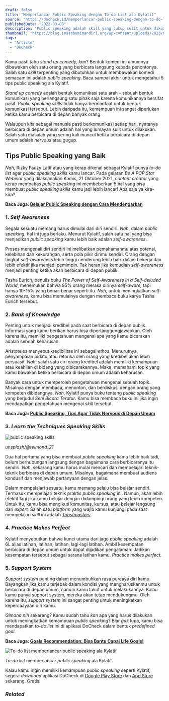 ```yaml
---
draft: false
title: "Memperlancar Public Speaking dengan To-do List ala Kylatif"
source: "https://docheck.id/memperlancar-public-speaking-dengan-to-do-list-ala-kylatif/"
publishedDate: "2022-03-08"
description: "Public speaking adalah skill yang cukup sulit untuk dikuasai. Kylatif memberikan beberapa tips public speaking yang meningkatkan skill kamu."
thumbnail: "https://blog.insanbumimandiri.org/wp-content/uploads/2023/07/kurban-somalia.jpg"
tags:
  - "Article"
  - "DoCheck"
---
```


Kamu pasti tahu _stand up comedy,_ _kan_? Bentuk komedi ini umumnya dibawakan oleh satu orang yang berbicara langsung kepada penontonya. Salah satu _skill_ terpenting yang dibutuhkan untuk membawakan komedi semacam ini adalah _public speaking_. Baca sampai akhir untuk mengetahui 5 tips public speaking ala Kylatif.

_Stand up comedy_ adalah bentuk komunikasi satu arah – sebuah bentuk komunikasi yang berlangsung satu pihak saja karena komunikannya bersifat pasif. _Public speaking skills_ tidak hanya bermanfaat untuk bentuk komunikasi tersebut. Lebih daripada itu, kemampuan ini sangat diperlukan ketika kamu berbicara di depan banyak orang.

Walaupun kita sebagai manusia pasti berkomunikasi setiap hari, nyatanya berbicara di depan umum adalah hal yang lumayan sulit untuk dilakukan. Salah satu masalah yang sering kali muncul ketika berbicara di depan umum adalah _nervous_ atau gugup.

## **Tips Public Speaking yang Baik**

_Nah_, Rizky Fauzy Latif atau yang kerap dikenal sebagai Kylatif punya _to-do list_ agar _public speaking skills_ kamu lancar. Pada gelaran _Be A POP Star Webinar_ yang dilaksanakan Kamis, 21 Oktober 2021, _content creator_ yang kerap membahas _public speaking_ ini membeberkan 5 hal yang bisa membuat _public speaking skills_ kamu jadi lebih lancar! Apa saja ya kira-kira?

**Baca Juga: [Belajar Public Speaking dengan Cara Mendengarkan](https://docheck.id/peran-besar-mendengarkan-dalam-public-speaking/)**

### **1\. _Self Awareness_**

Segala sesuatu memang harus dimulai dari diri sendiri. _Nah_, dalam _public speaking_, hal ini juga berlaku. Menurut Kylatif, salah satu hal yang bisa menjadikan _public speaking_ kamu lebih baik adalah _self-awareness_.

Proses mengenali diri sendiri ini melibatkan pemahamanmu atas potensi, kelebihan dan kekurangan, serta pola pikir dirimu sendiri. Orang dengan tingkat _self-awareness_ lebih tinggi cenderung lebih baik dalam bekerja dan lebih efektif jika menjadi pemimpin. Tak heran jika kemudian _self-awareness_ menjadi penting ketika akan berbicara di depan publik.

Tasha Eurich, penulis buku _The Power of Self-Awareness in a Self-deluded World_, menemukan bahwa 95% orang merasa dirinya _self-aware,_ tapi hanya 10-15% yang benar-benar seperti itu. _Nah_, untuk meningkatkan _self-awareness,_ kamu bisa memulainya dengan membaca buku karya Tasha Eurich tersebut.

### **2\. _Bank of Knowledge_**

Penting untuk menjadi kredibel pada saat berbicara di depan publik. Informasi yang kamu berikan harus bisa dipertanggungjawabkan. Oleh karena itu, memiliki pengetahuan mengenai apa yang kamu bicarakan adalah sebuah keharusan.

Aristoteles menyebut kredibilitas ini sebagai _ethos_. Menurutnya, penyampaian pidato atau retorika oleh orang yang kredibel akan lebih persuasif. _Nah_, salah satu ciri orang kredibel adalah memiliki kemampuan atau keahlian di bidang yang dibicarakannya. Maka, memahami topik yang kamu bawakan ketika berbicara di depan umum adalah keharusan.

Banyak cara untuk memperoleh pengetahuan mengenai sebuah topik. Misalnya dengan membaca, menonton, dan berdiskusi dengan orang yang kompeten dibidangnya. _Nah_, Kylatif punya buku tentang _public speaking_ yang berjudul _Seni Bicara Teratur_. Kamu bisa membaca buku ini jika ingin mendapatkan pengetahuan mengenai _skill_ tersebut.

**Baca Juga: [Public Speaking, Tips Agar Tidak Nervous di Depan Umum](https://docheck.id/public-speaking-cara-agar-tidak-nervous-di-depan-umum/)**

### **3\. _Learn the Techniques_ _Speaking Skills_**

![public speaking skills](https://docheck.id/wp-content/uploads/2022/08/public-speech.jpg)

_unsplash/@reimond_21_

Dua hal pertama yang bisa membuat _public speaking_ kamu lebih baik tadi, belum berhubungan langsung dengan bagaimana cara berbicaranya itu sendiri. _Nah_, sekarang kamu harus mulai mencari dan mempelajari teknik-teknik berbicara di depan umum. Misalnya, bagaimana membuat audiens kondusif dan menjawab pertanyaan dengan jelas.

Dalam mempelajari sesuatu, kamu memang selalu bisa belajar sendiri. Termasuk mempelajari teknik praktis _public speaking_ ini. Namun, akan lebih efektif lagi jika kamu belajar dengan didampingi orang yang lebih kompeten. Untuk itu, kamu bisa mengikuti komunitas, kursus, atau belajar langsung dari _expert._ Salah satu _platform_ yang wajib kamu kunjungi pada saat mempelajari _skill_ ini adalah [_Toastmasters_](https://www.toastmasters.org/).

### **4\. _Practice Makes Perfect_**

Kylatif menyebutkan bahwa kunci utama dari jago _public speaking_ adalah 6L alias latihan, latihan, latihan, lagi-lagi latihan. Ambil kesempatan berbicara di depan umum untuk dapat dijadikan pengalaman. Jadikan kesempatan tersebut sebagai sarana latihan kamu. _Practice makes perfect._

### **5\. _Support System_**

_Support system_ penting dalam menumbuhkan rasa percaya diri kamu. Bayangkan jika kamu terjebak dalam kondisi yang mengharuskanmu untuk berbicara di depan umum, namun kamu takut untuk melakukannya. Kalau kamu punya support system, mereka akan tetap mendukungmu. Oleh karena itu, _support system_ ini sangat penting untuk meningkatkan kepercaayaan diri kamu.

_Gimana nih_ sekarang? Kamu sudah tahu _kan_ apa yang harus dilakukan untuk meningkatkan kemampuan _public speaking_? Biar _gak_ lupa, kamu bisa mendapatkan _to-do list_ ini di aplikasi DoCheck dalam bentuk _predefined goal._

**Baca Juga: [Goals Recommendation: Bisa Bantu Capai Life Goals!](https://docheck.id/goals-recommendation-bisa-bantu-capai-life-goals/)**

![To-do list memperlancar public speaking ala Kylatif](https://docheck.id/wp-content/uploads/2022/03/Desain-tanpa-judul2-300x300.png)

_To-do list_ memperlancar _public speaking_ ala Kylatif.

Kalau kamu ingin memiliki kemampuan _public speaking_ seperti Kylatif, segera _download_ aplikasi DoCheck di [Google Play Store](https://play.google.com/store/apps/details?id=com.docheck.docheck) dan [App Store](https://apps.apple.com/id/app/docheck-to-do-list-app/id1603424606?l=id) sekarang. Gratis!

### _Related_
